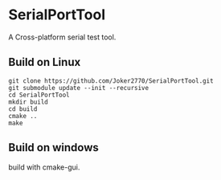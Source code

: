 # SerialPortTool
A  Cross-platform serial test tool.

## Build on Linux
~~~
git clone https://github.com/Joker2770/SerialPortTool.git
git submodule update --init --recursive
cd SerialPortTool
mkdir build
cd build
cmake ..
make
~~~

## Build on windows
build with cmake-gui.
